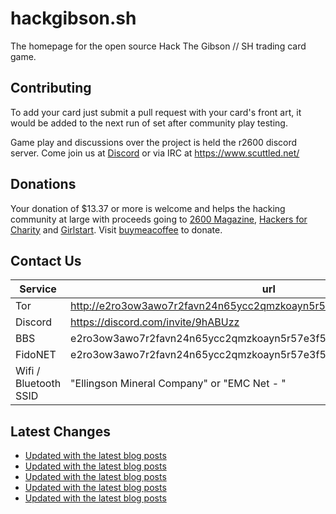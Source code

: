 # hackgibson.sh
The homepage for the open source Hack The Gibson // SH trading card game.


## Contributing

To add your card just submit a pull request with your card's front art, it would be added to the next run of set after community play testing.

Game play and discussions over the project is held the r2600 discord server. Come join us at [Discord](https://discord.com/invite/9hABUzz) or via IRC at https://www.scuttled.net/


## Donations

Your donation of $13.37 or more is welcome and helps the hacking community at large with proceeds going to [2600 Magazine](https://2600.com/), [Hackers for Charity](https://hackersforcharity.org) and [Girlstart](https://girlstart.org).  Visit [buymeacoffee](https://www.buymeacoffee.com/hackgibson.sh) to donate.


## Contact Us

Service | url
-|-
Tor | http://e2ro3ow3awo7r2favn24n65ycc2qmzkoayn5r57e3f56nvjwdcgg32ad.onion
Discord | https://discord.com/invite/9hABUzz
BBS | e2ro3ow3awo7r2favn24n65ycc2qmzkoayn5r57e3f56nvjwdcgg32ad.onion:23
FidoNET | e2ro3ow3awo7r2favn24n65ycc2qmzkoayn5r57e3f56nvjwdcgg32ad.onion:24554
Wifi / Bluetooth SSID | "Ellingson Mineral Company" or "EMC Net - <fidonet address>"

## Latest Changes
<!-- BLOG-POST-LIST:START -->
- [Updated with the latest blog posts](https://github.com/DFW2600/hackgibson.sh/commit/9568e44add3ac72183a9edaadfec1b6b076f6073)
- [Updated with the latest blog posts](https://github.com/DFW2600/hackgibson.sh/commit/5b484b6fe31936f7f8f7407217ac88a443d0537d)
- [Updated with the latest blog posts](https://github.com/DFW2600/hackgibson.sh/commit/2509eca7f0b2ceddad9c44687fd56d7991086286)
- [Updated with the latest blog posts](https://github.com/DFW2600/hackgibson.sh/commit/78ce41b5eb719fcad7c4b2e4733f2a4ea6370dab)
- [Updated with the latest blog posts](https://github.com/DFW2600/hackgibson.sh/commit/080246080b2ff8b2175e09d59e25e8ac47cca1a1)
<!-- BLOG-POST-LIST:END -->
